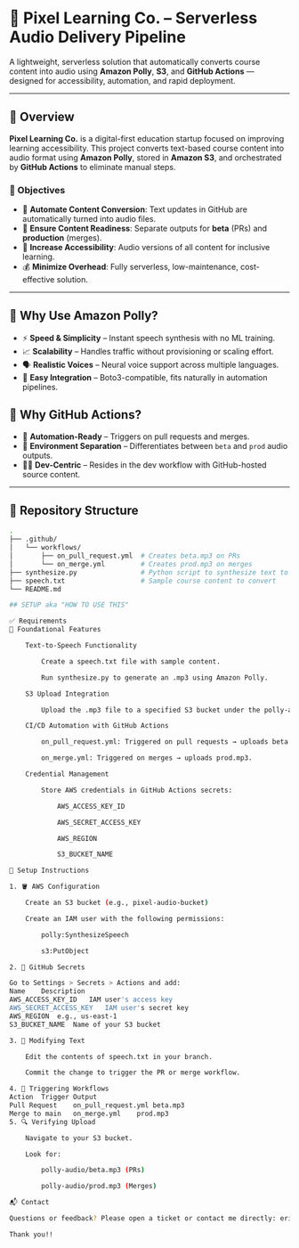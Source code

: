 # 📢 Pixel Learning Co. – Serverless Audio Delivery Pipeline

A lightweight, serverless solution that automatically converts course content into audio using **Amazon Polly**, **S3**, and **GitHub Actions** — designed for accessibility, automation, and rapid deployment.

---

## 🚀 Overview

**Pixel Learning Co.** is a digital-first education startup focused on improving learning accessibility. This project converts text-based course content into audio format using **Amazon Polly**, stored in **Amazon S3**, and orchestrated by **GitHub Actions** to eliminate manual steps.

### 🎯 Objectives

- 🔁 **Automate Content Conversion**: Text updates in GitHub are automatically turned into audio files.
- 🧪 **Ensure Content Readiness**: Separate outputs for **beta** (PRs) and **production** (merges).
- 🦾 **Increase Accessibility**: Audio versions of all content for inclusive learning.
- 💰 **Minimize Overhead**: Fully serverless, low-maintenance, cost-effective solution.

---

## 🧠 Why Use Amazon Polly?

- ⚡ **Speed & Simplicity** – Instant speech synthesis with no ML training.
- 📈 **Scalability** – Handles traffic without provisioning or scaling effort.
- 🗣️ **Realistic Voices** – Neural voice support across multiple languages.
- 🧩 **Easy Integration** – Boto3-compatible, fits naturally in automation pipelines.

## 🤖 Why GitHub Actions?

- 🔄 **Automation-Ready** – Triggers on pull requests and merges.
- 🧪 **Environment Separation** – Differentiates between `beta` and `prod` audio outputs.
- 🧑‍💻 **Dev-Centric** – Resides in the dev workflow with GitHub-hosted source content.

---

## 📁 Repository Structure

```bash
.
├── .github/
│   └── workflows/
│       ├── on_pull_request.yml  # Creates beta.mp3 on PRs
│       └── on_merge.yml         # Creates prod.mp3 on merges
├── synthesize.py                # Python script to synthesize text to speech
├── speech.txt                   # Sample course content to convert
└── README.md

## SETUP aka "HOW TO USE THIS"

✅ Requirements
🧪 Foundational Features

    Text-to-Speech Functionality

        Create a speech.txt file with sample content.

        Run synthesize.py to generate an .mp3 using Amazon Polly.

    S3 Upload Integration

        Upload the .mp3 file to a specified S3 bucket under the polly-audio/ prefix.

    CI/CD Automation with GitHub Actions

        on_pull_request.yml: Triggered on pull requests → uploads beta.mp3.

        on_merge.yml: Triggered on merges → uploads prod.mp3.

    Credential Management

        Store AWS credentials in GitHub Actions secrets:

            AWS_ACCESS_KEY_ID

            AWS_SECRET_ACCESS_KEY

            AWS_REGION

            S3_BUCKET_NAME

🔧 Setup Instructions

1. 🪣 AWS Configuration

    Create an S3 bucket (e.g., pixel-audio-bucket)

    Create an IAM user with the following permissions:

        polly:SynthesizeSpeech

        s3:PutObject

2. 🔐 GitHub Secrets

Go to Settings > Secrets > Actions and add:
Name	Description
AWS_ACCESS_KEY_ID	IAM user's access key
AWS_SECRET_ACCESS_KEY	IAM user's secret key
AWS_REGION	e.g., us-east-1
S3_BUCKET_NAME	Name of your S3 bucket

3. 📄 Modifying Text

    Edit the contents of speech.txt in your branch.

    Commit the change to trigger the PR or merge workflow.

4. 🔁 Triggering Workflows
Action	Trigger	Output
Pull Request	on_pull_request.yml	beta.mp3
Merge to main	on_merge.yml	prod.mp3
5. 🔍 Verifying Upload

    Navigate to your S3 bucket.

    Look for:

        polly-audio/beta.mp3 (PRs)

        polly-audio/prod.mp3 (Merges)

📬 Contact

Questions or feedback? Please open a ticket or contact me directly: eric.francis1103@gmail.com

Thank you!!
